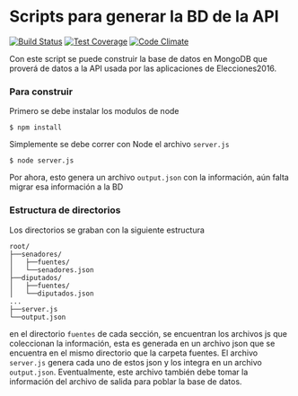 # Scripts para generar la BD de la API #

[![Build Status](https://travis-ci.org/Elecciones2016/Db-build.svg?branch=master)](https://travis-ci.org/Elecciones2016/Db-build)
[![Test Coverage](https://codeclimate.com/github/Elecciones2016/Db-build/badges/coverage.svg)](https://codeclimate.com/github/Elecciones2016/Db-build/coverage)
[![Code Climate](https://codeclimate.com/github/Elecciones2016/Db-build/badges/gpa.svg)](https://codeclimate.com/github/Elecciones2016/Db-build)

Con este script se puede construir la base de datos en MongoDB que proverá de datos a la API
usada por las aplicaciones de Elecciones2016.

### Para construir ###

Primero se debe instalar los modulos de node

    $ npm install

Simplemente se debe correr con Node el archivo `server.js`

    $ node server.js

Por ahora, esto genera un archivo `output.json` con la información, aún falta migrar esa información a la BD

### Estructura de directorios ###

Los directorios se graban con la siguiente estructura

    root/
    ├──senadores/
    │   ├──fuentes/
    │   └──senadores.json
    ├──diputados/
    │   ├──fuentes/
    │   └──diputados.json
    ...
    ├──server.js
    └──output.json

en el directorio `fuentes` de cada sección, se encuentran los archivos js que coleccionan la información, esta es generada en un archivo json que se encuentra en el mismo directorio que la carpeta fuentes. El archivo `server.js` genera cada uno de estos json y los integra en un archivo `output.json`. Eventualmente, este archivo también debe tomar la información del archivo de salida para poblar la base de datos.
